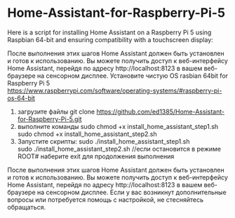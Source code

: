 # Home-Assistant-for-Raspberry-Pi-5
Here is a script for installing Home Assistant on a Raspberry Pi 5 using Raspbian 64-bit and ensuring compatibility with a touchscreen display:

После выполнения этих шагов Home Assistant должен быть установлен и готов к использованию.
Вы можете получить доступ к веб-интерфейсу Home Assistant, перейдя по адресу http://localhost:8123 в вашем веб-браузере на сенсорном дисплее.
Установите чистую OS rasbian 64bit for Raspberry Pi 5  
https://www.raspberrypi.com/software/operating-systems/#raspberry-pi-os-64-bit 

1) загрузите файлы 
git  clone https://github.com/ed1385/Home-Assistant-for-Raspberry-Pi-5.git
2) выполните команды
sudo chmod +x install_home_assistant_step1.sh
sudo chmod +x install_home_assistant_step2.sh
3) Запустите скрипты:
sudo ./install_home_assistant_step1.sh  
sudo ./install_home_assistant_step2.sh   //если остановится в режиме ROOT# наберите exit для продолжения выполнения

После выполнения этих шагов Home Assistant должен быть установлен и готов к использованию. 
Вы можете получить доступ к веб-интерфейсу Home Assistant, перейдя по адресу http://localhost:8123 в вашем веб-браузере на сенсорном дисплее.
Если у вас возникнут дополнительные вопросы или потребуется помощь с настройкой, не стесняйтесь обращаться.

